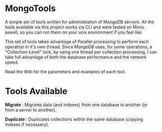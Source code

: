 # MongoTools
A simple set of tools written for administration of MongoDB servers. All the tools available via this project works via CLI and were tested on Mono aswell, so you can run them on your unix environment if you feel like

This set of tools takes advantage of Parallel processing to perform each operation in it's own thread. Since MongoDB uses, for some operations, a "Collection-Level" lock,
by using one thread per collection processing, I can take full advantage of both the database performance and the network speed.

Read the Wiki for the parameters and examples of each  tool.

Tools Available
======================
**Migrate**  : Migrates data (and indexes) from one database to another (or from a server to another).

**Duplicate** : Duplicates collections within the same database (copying indexes if necessary).